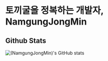 # 토끼굴을 정복하는 개발자, NamgungJongMin

## Github Stats
![(NamgungJongMin)'s GitHub stats](https://github-readme-stats.vercel.app/api?username=(NamgungJongMin))

